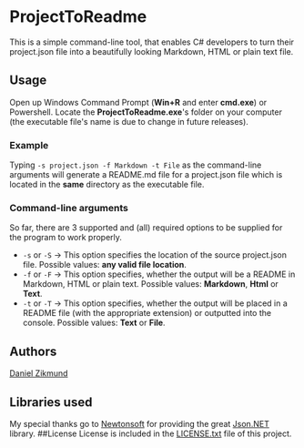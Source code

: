 # ProjectToReadme

This is a simple command-line tool, that enables C# developers to turn their project.json file into a beautifully looking Markdown, HTML or plain text file.

## Usage
Open up Windows Command Prompt (**Win+R** and enter **cmd.exe**) or Powershell. Locate the **ProjectToReadme.exe**'s folder on your computer (the executable file's name is due to change in future releases).
### Example
Typing `-s project.json -f Markdown -t File` as the command-line arguments will generate a README.md file for a project.json file which is located in the **same** directory as the executable file.
### Command-line arguments
So far, there are 3 supported and (all) required options to be supplied for the program to work properly.
* `-s` or `-S` -> This option specifies the location of the source project.json file. Possible values: **any valid file location**.
* `-f` or `-F` -> This option specifies, whether the output will be a README in Markdown, HTML or plain text. Possible values: **Markdown**, **Html** or **Text**.
* `-t` or `-T` -> This option specifies, whether the output will be placed in a README file (with the appropriate extension) or outputted into the console. Possible values: **Text** or **File**.

## Authors
[Daniel Zikmund](http://zikmund.me/)
## Libraries used
My special thanks go to [Newtonsoft](http://www.newtonsoft.com/json) for providing the great [Json.NET](https://www.nuget.org/packages/Newtonsoft.Json/9.0.1) library.
##License
License is included in the [LICENSE.txt](https://github.com/DZetko/ProjectToReadme/blob/master/LICENSE.txt) file of this project.
